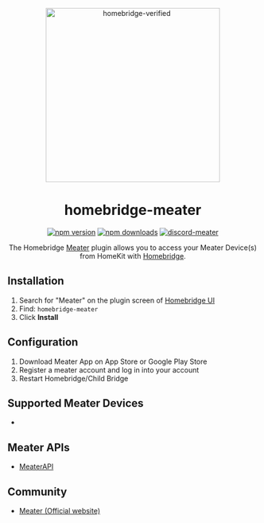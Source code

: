 <span align="center">

<a href="https://github.com/homebridge/verified/blob/master/verified-plugins.json"><img alt="homebridge-verified" src="https://raw.githubusercontent.com/homebridge-plugins/homebridge-meater/latest/branding/Homebridge_x_Meater.svg?sanitize=true" width="350px"></a>

# homebridge-meater

[![npm version](https://badgen.net/npm/v/homebridge-meater)](https://www.npmjs.com/package/homebridge-meater)
[![npm downloads](https://badgen.net/npm/dt/homebridge-meater)](https://www.npmjs.com/package/homebridge-meater)
[![discord-meater](https://badgen.net/discord/online-members/5wYTbwP4ha?icon=discord&label=discord)](https://discord.gg/5wYTbwP4ha)

<p>The Homebridge <a href="https://www.meater.com">Meater</a> plugin allows you to access your Meater Device(s) from HomeKit with
  <a href="https://homebridge.io">Homebridge</a>.
</p>

</span>

## Installation

1. Search for "Meater" on the plugin screen of [Homebridge UI](https://github.com/oznu/homebridge-config-ui-x)
2. Find: `homebridge-meater`
3. Click **Install**

## Configuration

1. Download Meater App on App Store or Google Play Store
2. Register a meater account and log in into your account
3. Restart Homebridge/Child Bridge

## Supported Meater Devices

-

## Meater APIs

- [MeaterAPI](https://github.com/apption-labs/meater-cloud-public-rest-api)

## Community

- [Meater (Official website)](https://www.meater.com/)
